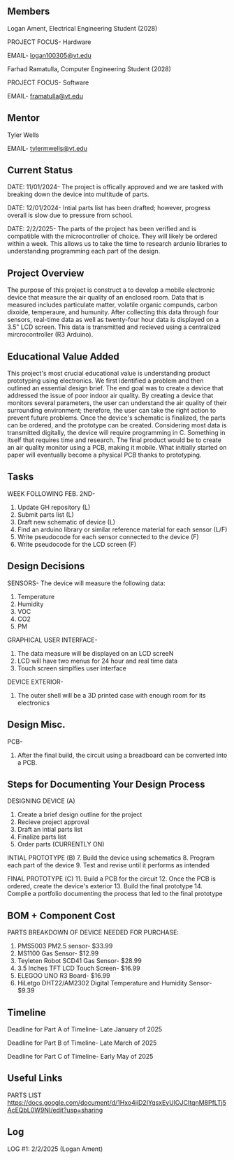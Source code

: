 ## Members
Logan Ament, Electrical Engineering Student (2028)

PROJECT FOCUS- Hardware

EMAIL- logan100305@vt.edu

Farhad Ramatulla, Computer Engineering Student (2028)

PROJECT FOCUS- Software

EMAIL- framatulla@vt.edu

## Mentor
Tyler Wells

EMAIL- tylermwells@vt.edu

## Current Status
DATE: 11/01/2024-
The project is offically approved and we are tasked with breaking down the device into multitude of parts. 

DATE: 12/01/2024-
Intial parts list has been drafted; however, progress overall is slow due to pressure from school. 

DATE: 2/2/2025-
The parts of the project has been verified and is compatible with the microcontroller of choice. They will likely be ordered within a week. This allows us to take the time to research ardunio libraries to understanding programming each part of the design.

## Project Overview

The purpose of this project is construct a to develop a mobile electronic device that measure the air quality of an enclosed room. Data that is measured includes particulate matter, volatile organic compunds, carbon dixoide, temperaure, and humunity. After collecting this data through four sensors, real-time data as well as twenty-four hour data is displayed on a 3.5" LCD screen. This data is transmitted and recieved using a centralized mircrocontroller (R3 Arduino). 

## Educational Value Added

This project's most crucial educational value is understanding product prototyping using electronics. We first identified a problem and then outlined an essential design brief. The end goal was to create a device that addressed the issue of poor indoor air quality. By creating a device that monitors several parameters, the user can understand the air quality of their surrounding environment; therefore, the user can take the right action to prevent future problems. Once the device's schematic is finalized, the parts can be ordered, and the prototype can be created. Considering most data is transmitted digitally, the device will require programming in C. Something in itself that requires time and research. The final product would be to create an air quality monitor using a PCB, making it mobile. What initially started on paper will eventually become a physical PCB thanks to prototyping.  

## Tasks

WEEK FOLLOWING FEB. 2ND-
1. Update GH repository (L)
2. Submit parts list (L)
3. Draft new schematic of device (L)
4. Find an arduino library or similar reference material for each sensor (L/F)
5. Write pseudocode for each sensor connected to the device (F)
6. Write pseudocode for the LCD screen (F)

## Design Decisions

SENSORS-
The device will measure the following data:
1. Temperature
2. Humidity
3. VOC
4. CO2
5. PM

GRAPHICAL USER INTERFACE-
1. The data measure will be displayed on an LCD screeN
2. LCD will have two menus for 24 hour and real time data
3. Touch screen simplfies user interface

DEVICE EXTERIOR-
1. The outer shell will be a 3D printed case with enough room for its electronics

## Design Misc.

PCB-
1. After the final build, the circuit using a breadboard can be converted into a PCB. 

## Steps for Documenting Your Design Process

DESIGNING DEVICE (A)
1. Create a brief design outline for the project
2. Recieve project approval
3. Draft an intial parts list
4. Finalize parts list
5. Order parts (CURRENTLY ON)

INTIAL PROTOTYPE (B)
7. Build the device using schematics
8. Program each part of the device
9. Test and revise until it performs as intended

FINAL PROTOTYPE (C)
11. Build a PCB for the circuit
12. Once the PCB is ordered, create the device's exterior
13. Build the final prototype
14. Complie a portfolio documenting the process that led to the final prototype

## BOM + Component Cost

PARTS BREAKDOWN OF DEVICE NEEDED FOR PURCHASE:
1. PMS5003 PM2.5 sensor- $33.99
2. MS1100 Gas Sensor- $12.99
3. Teyleten Robot SCD41 Gas Sensor- $28.99
4. 3.5 Inches TFT LCD Touch Screen- $16.99
5. ELEGOO UNO R3 Board- $16.99
6. HiLetgo DHT22/AM2302 Digital Temperature and Humidity Sensor- $9.39


## Timeline

Deadline for Part A of Timeline- Late January of 2025

Deadline for Part B of Timeline- Late March of 2025

Deadline for Part C of Timeline- Early May of 2025

## Useful Links

PARTS LIST
https://docs.google.com/document/d/1Hxo4jiD2IYqsxEyUlOJCItqnM8PfLTj5AcEQbL0W9NI/edit?usp=sharing

## Log

LOG #1: 2/2/2025 (Logan Ament)
